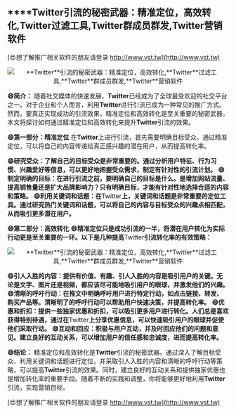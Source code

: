 ## ****Twitter**引流的秘密武器：精准定位，高效转化,**Twitter**过滤工具,**Twitter**群成员群发,**Twitter**营销软件**

[😍想了解推广相关软件的朋友请登录 http://www.vst.tw](http://www.vst.tw)

 <center><img src="https://vst.tw/MP4/tuiguang/png/2.png" alt="**Twitter**引流的秘密武器：精准定位，高效转化,**Twitter**过滤工具,**Twitter**群成员群发,**Twitter**营销软件"></center>

**😄简介：**
随着社交媒体的快速发展，**Twitter**已经成为了全球最受欢迎的社交平台之一。对于企业和个人而言，利用**Twitter**进行引流已成为一种常见的推广方式。然而，要真正实现成功的引流效果，精准定位和高效转化是至关重要的秘密武器。本文将探讨如何通过精准定位和高效转化来提升**Twitter**引流的效果。

**😄第一部分：精准定位**
在**Twitter**上进行引流，首先需要明确目标受众。通过精准定位，可以将自己的内容传递给真正感兴趣的潜在用户，从而提高转化率。

**😄研究受众：了解自己的目标受众是非常重要的。通过分析用户特征、行为习惯、兴趣爱好等信息，可以更好地把握受众需求，制定有针对性的引流计划。**
**😄制定明确的目标：在进行引流之前，要明确自己的目标是什么。是增加网站流量、提高销售量还是扩大品牌影响力？只有明确目标，才能有针对性地选择合适的内容和策略。**
**😄利用关键词和话题：在**Twitter**上，关键词和话题是非常重要的定位工具。通过研究热门关键词和话题，可以将自己的内容与目标受众的兴趣点相匹配，从而吸引更多潜在用户。**

**😄第二部分：高效转化**
**😄精准定位只是成功引流的一半，将潜在用户转化为实际行动更是至关重要的一环。以下是几种提高**Twitter**引流转化率的有效策略：**

 <center><img src="https://vst.tw/MP4/tuiguang/png/8.png" alt="**Twitter**引流的秘密武器：精准定位，高效转化,**Twitter**过滤工具,**Twitter**群成员群发,**Twitter**营销软件"></center>

**😄引人入胜的内容：提供有价值、有趣、引人入胜的内容是吸引用户的关键。无论是文字、图片还是视频，都应该尽可能地吸引用户的眼球，并激发他们的兴趣。**
**😄清晰的呼吁行动：在推文中明确呼吁用户进行特定行动，如点击链接、转发、购买产品等。清晰明了的呼吁行动可以帮助用户快速决策，并提高转化率。**
**😄优惠和折扣：提供一些独家优惠和折扣，可以吸引更多用户进行转化。人们总是喜欢获得特别待遇，通过在**Twitter**上分享优惠信息，可以快速吸引用户的眼球并促使他们采取行动。**
**😄互动和回应：积极与用户互动，并及时回应他们的问题和意见。建立良好的互动关系，可以增加用户的信任感和忠诚度，进而提高转化率。**

**😄结论：**
精准定位和高效转化是**Twitter**引流的秘密武器。通过深入了解目标受众、利用关键词和话题进行定位，并采取引人入胜的内容和清晰的呼吁行动等策略，可以提高**Twitter**引流的效果。同时，建立良好的互动关系和提供独家优惠也是增加转化率的重要手段。随着不断的实践和调整，你将能够更好地利用**Twitter**引流，实现营销目标。

[😍想了解推广相关软件的朋友请登录 http://www.vst.tw](http://www.vst.tw)




